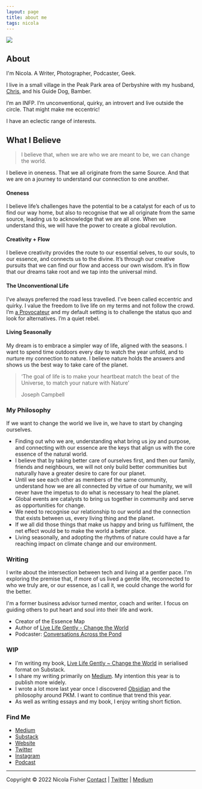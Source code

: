 ```yaml
---
layout: page
title: about me
tags: nicola
---
```


![](https://source.unsplash.com/qP6rQzn6OoI/1900x1200)

## About

I'm Nicola. A Writer, Photographer, Podcaster, Geek.

I live in a small village in the Peak Park area of Derbyshire with my husband, [Chris](https://theblindwoodturner.co.uk/), and his Guide Dog, Bamber.

I’m an INFP. I’m unconventional, quirky, an introvert and live outside the circle. That might make me eccentric!

I have an eclectic range of interests. 

## What I Believe

> I believe that, when we are who we are meant to be, we can change the world.

I believe in oneness. That we all originate from the same Source. And that we are on a journey to understand our connection to one another.

#### Oneness

I believe life’s challenges have the potential to be a catalyst for each of us to find our way home, but also to recognise that we all originate from the same source, leading us to acknowledge that we are all one. When we understand this, we will have the power to create a global revolution.

#### Creativity + Flow

I believe creativity provides the route to our essential selves, to our souls, to our essence, and connects us to the divine. It’s through our creative pursuits that we can find our flow and access our own wisdom. It’s in flow that our dreams take root and we tap into the universal mind.

#### The Unconventional Life

I’ve always preferred the road less travelled. I’ve been called eccentric and quirky. I value the freedom to live life on my terms and not follow the crowd. I’m [a Provocateur](http://www.howtofascinate.com/) and my default setting is to challenge the status quo and look for alternatives. I’m a quiet rebel.

#### Living Seasonally

My dream is to embrace a simpler way of life, aligned with the seasons. I want to spend time outdoors every day to watch the year unfold, and to nurture my connection to nature. I believe nature holds the answers and shows us the best way to take care of the planet.

> ‘The goal of life is to make your heartbeat match the beat of the Universe, to match your nature with Nature’
>
> Joseph Campbell

### My Philosophy

If we want to change the world we live in, we have to start by changing ourselves.

- Finding out who we are, understanding what bring us joy and purpose, and connecting with our essence are the keys that align us with the core essence of the natural world.
- I believe that by taking better care of ourselves first, and then our family, friends and neighbours, we will not only build better communities but naturally have a greater desire to care for our planet.
- Until we see each other as members of the same community, understand how we are all connected by virtue of our humanity, we will never have the impetus to do what is necessary to heal the planet.
- Global events are catalysts to bring us together in community and serve as opportunities for change.
- We need to recognise our relationship to our world and the connection that exists between us, every living thing and the planet.
- If we all did those things that make us happy and bring us fulfilment, the net effect would be to make the world a better place.
- Living seasonally, and adopting the rhythms of nature could have a far reaching impact on climate change and our environment.

### Writing

I write about the intersection between tech and living at a gentler pace. I'm exploring the premise that, if more of us lived a gentle life, reconnected to who we truly are, or our essence, as I call it, we could change the world for the better.

I'm a former business advisor turned mentor, coach and writer. I focus on guiding others to put heart and soul into their life and work.

- Creator of the Essence Map
- Author of [Live Life Gently - Change the World](https://nicolafisherwriter.substack.com/s/book)
- Podcaster: [Conversations Across the Pond](https://podcasts.apple.com/us/podcast/conversations-across-the-pond-with-angel-nicola/id1591943922)

### WIP

- I'm writing my book, [Live Life Gently ~ Change the World](https://nicolafisherwriter.substack.com/s/book) in serialised format on Substack.
- I share my writing primarily on [Medium](https://nicolafisherwriter.medium.com/). My intention this year is to publish more widely. 
- I wrote a lot more last year once I discovered [Obsidian](https://nicolafisherwriter.medium.com/why-obsidian-is-so-great-for-writing-4b3aef4a3bf9) and the philosophy around PKM. I want to continue that trend this year.
- As well as writing essays and my book, I enjoy writing short fiction.

### Find Me

- [Medium](https://nicolafisherwriter.medium.com/)
- [Substack](https://nicolafisherwriter.substack.com/s/book)
- [Website](https://nicolafisherwriter.com)
- [Twitter](https://twitter.com/nfisherwriter)
- [Instagram](https://www.instagram.com/nicolafisherwriter/)
- [Podcast](https://podcasts.apple.com/us/podcast/conversations-across-the-pond-with-angel-nicola/id1591943922)

---

Copyright © 2022 Nicola Fisher
[Contact](https://nicolafisherwriter.com/contact/) | [Twitter](https://twitter.com/nfisherwriter) | [Medium](https://nicolafisherwriter.medium.com/)


<style>
  .wrapper {
    max-width: 33em;
  }
</style>